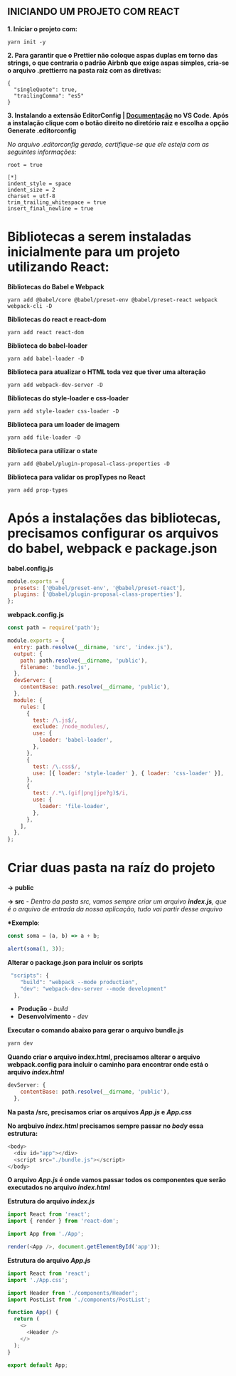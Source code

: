 ## INICIANDO UM PROJETO COM REACT

**1. Iniciar o projeto com:**

```
yarn init -y
```

**2. Para garantir que o Prettier não coloque aspas duplas em torno das strings, o que contraria o padrão Airbnb que exige aspas simples, cria-se o arquivo .prettierrc na pasta raiz com as diretivas:**

```
{
  "singleQuote": true,
  "trailingComma": "es5"
}
```

**3. Instalando a extensão EditorConfig | [Documentação](https://github.com/editorconfig/editorconfig-vscode) no VS Code. Após a instalação clique com o botão direito no diretório raiz e escolha a opção Generate .editorconfig**

_No arquivo .editorconfig gerado, certifique-se que ele esteja com as seguintes informações:_

```
root = true

[*]
indent_style = space
indent_size = 2
charset = utf-8
trim_trailing_whitespace = true
insert_final_newline = true
```

# Bibliotecas a serem instaladas inicialmente para um projeto utilizando React:

**Bibliotecas do Babel e Webpack**

```
yarn add @babel/core @babel/preset-env @babel/preset-react webpack webpack-cli -D
```

**Bibliotecas do react e react-dom**

```
yarn add react react-dom
```

**Biblioteca do babel-loader**

```
yarn add babel-loader -D
```

**Biblioteca para atualizar o HTML toda vez que tiver uma alteração**

```
yarn add webpack-dev-server -D
```

**Bibliotecas do style-loader e css-loader**

```
yarn add style-loader css-loader -D
```

**Biblioteca para um loader de imagem**

```
yarn add file-loader -D
```

**Biblioteca para utilizar o state**

```
yarn add @babel/plugin-proposal-class-properties -D
```

**Biblioteca para validar os propTypes no React**

```
yarn add prop-types
```

# Após a instalações das bibliotecas, precisamos configurar os arquivos do babel, webpack e package.json

**babel.config.js**

```js
module.exports = {
  presets: ['@babel/preset-env', '@babel/preset-react'],
  plugins: ['@babel/plugin-proposal-class-properties'],
};
```

**webpack.config.js**

```js
const path = require('path');

module.exports = {
  entry: path.resolve(__dirname, 'src', 'index.js'),
  output: {
    path: path.resolve(__dirname, 'public'),
    filename: 'bundle.js',
  },
  devServer: {
    contentBase: path.resolve(__dirname, 'public'),
  },
  module: {
    rules: [
      {
        test: /\.js$/,
        exclude: /node_modules/,
        use: {
          loader: 'babel-loader',
        },
      },
      {
        test: /\.css$/,
        use: [{ loader: 'style-loader' }, { loader: 'css-loader' }],
      },
      {
        test: /.*\.(gif|png|jpe?g)$/i,
        use: {
          loader: 'file-loader',
        },
      },
    ],
  },
};
```

# Criar duas pasta na raíz do projeto

**-> public**

**-> src** - _Dentro da pasta src, vamos sempre criar um arquivo **index.js**, que é o arquivo de entrada da nossa aplicação, tudo vai partir desse arquivo_

**\*Exemplo**:

```js
const soma = (a, b) => a + b;

alert(soma(1, 3));
```

**Alterar o package.json para incluir os scripts**

```js
 "scripts": {
    "build": "webpack --mode production",
    "dev": "webpack-dev-server --mode development"
  },
```

- **Produção** - _build_
- **Desenvolvimento** - _dev_

**Executar o comando abaixo para gerar o arquivo bundle.js**

```js
yarn dev
```

**Quando criar o arquivo index.html, precisamos alterar o arquivo webpack.config para incluir o caminho para encontrar onde está o arquivo _index.html_**

```js
devServer: {
    contentBase: path.resolve(__dirname, 'public'),
  },
```

**Na pasta /src, precisamos criar os arquivos _App.js_ e _App.css_**

**No arqbuivo _index.html_ precisamos sempre passar no _body_ essa estrutura:**

```js
<body>
  <div id="app"></div>
  <script src="./bundle.js"></script>
</body>
```

**O arquivo _App.js_ é onde vamos passar todos os componentes que serão executados no arquivo _index.html_**

**Estrutura do arquivo _index.js_**

```js
import React from 'react';
import { render } from 'react-dom';

import App from './App';

render(<App />, document.getElementById('app'));
```

**Estrutura do arquivo _App.js_**

```js
import React from 'react';
import './App.css';

import Header from './components/Header';
import PostList from './components/PostList';

function App() {
  return (
    <>
      <Header />
    </>
  );
}

export default App;
```
